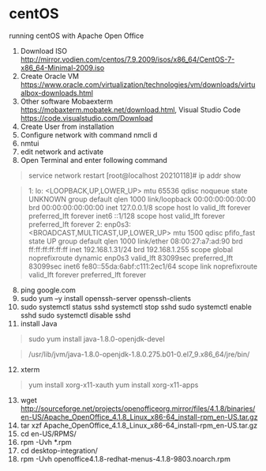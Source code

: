 # centOS
running centOS with Apache Open Office
1.  Download ISO http://mirror.vodien.com/centos/7.9.2009/isos/x86_64/CentOS-7-x86_64-Minimal-2009.iso
2.  Create Oracle VM https://www.oracle.com/virtualization/technologies/vm/downloads/virtualbox-downloads.html
3.  Other software Mobaexterm https://mobaxterm.mobatek.net/download.html, Visual Studio Code https://code.visualstudio.com/Download
4.  Create User from installation
5.  Configure network with command nmcli d
6.  nmtui
7.  edit network and activate
8.  Open Terminal and enter following command
>service network restart
>[root@localhost 20210118]# ip addr show

>1: lo: <LOOPBACK,UP,LOWER_UP> mtu 65536 qdisc noqueue state UNKNOWN group default qlen 1000
>    link/loopback 00:00:00:00:00:00 brd 00:00:00:00:00:00
>    inet 127.0.0.1/8 scope host lo
>       valid_lft forever preferred_lft forever
>    inet6 ::1/128 scope host
>       valid_lft forever preferred_lft forever
>2: enp0s3: <BROADCAST,MULTICAST,UP,LOWER_UP> mtu 1500 qdisc pfifo_fast state UP group default qlen 1000
>    link/ether 08:00:27:a7:ad:90 brd ff:ff:ff:ff:ff:ff
>    inet 192.168.1.31/24 brd 192.168.1.255 scope global noprefixroute dynamic enp0s3
>       valid_lft 83099sec preferred_lft 83099sec
>    inet6 fe80::55da:6abf:c111:2ec1/64 scope link noprefixroute
>       valid_lft forever preferred_lft forever

8.  ping google.com
9.  sudo yum –y install openssh-server openssh-clients
10.  sudo systemctl status sshd
systemctl stop sshd
sudo systemctl enable sshd
sudo systemctl disable sshd
11. install Java
> sudo yum install java-1.8.0-openjdk-devel

> /usr/lib/jvm/java-1.8.0-openjdk-1.8.0.275.b01-0.el7_9.x86_64/jre/bin/
12. xterm
> yum install xorg-x11-xauth
> yum install xorg-x11-apps

13. wget http://sourceforge.net/projects/openofficeorg.mirror/files/4.1.8/binaries/en-US/Apache_OpenOffice_4.1.8_Linux_x86-64_install-rpm_en-US.tar.gz
14. tar xzf Apache_OpenOffice_4.1.8_Linux_x86-64_install-rpm_en-US.tar.gz
15. cd en-US/RPMS/
16. rpm -Uvh *.rpm
17. cd desktop-integration/
18. rpm -Uvh openoffice4.1.8-redhat-menus-4.1.8-9803.noarch.rpm
